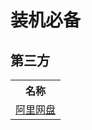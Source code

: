 # 装机必备

## 第三方

<table>
  <tr>
    <th>名称</th>
  </tr>
  <tr>
    <td><a href="https://www.aliyundrive.com/" target="_blank">阿里网盘</a></td>
  </tr>
</table>
